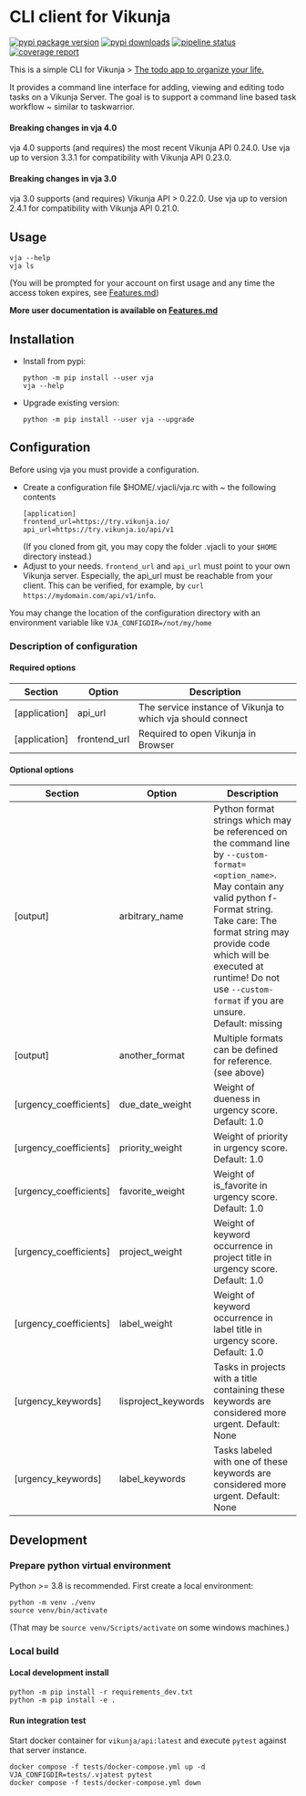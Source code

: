 # CLI client for Vikunja

[![pypi package version](https://img.shields.io/pypi/v/vja)](https://pypi.org/project/vja/)
[![pypi downloads](https://img.shields.io/pypi/dw/vja)](https://pypi.org/project/vja/)
[![pipeline status](https://gitlab.com/ce72/vja/badges/main/pipeline.svg)](https://gitlab.com/ce72/vja/-/pipelines)
[![coverage report](https://gitlab.com/ce72/vja/badges/main/coverage.svg)](https://gitlab.com/ce72/vja/commits/main)

This is a simple CLI for Vikunja > [The todo app to organize your life.](https://vikunja.io/)

It provides a command line interface for adding, viewing and editing todo tasks on a Vikunja Server.
The goal is to support a command line based task workflow ~ similar to taskwarrior.

#### Breaking changes in vja 4.0
vja 4.0 supports (and requires) the most recent Vikunja API 0.24.0.
Use vja up to version 3.3.1 for compatibility with Vikunja API 0.23.0.

#### Breaking changes in vja 3.0
vja 3.0 supports (and requires) Vikunja API > 0.22.0.
Use vja up to version 2.4.1 for compatibility with Vikunja API 0.21.0.

## Usage

```shell
vja --help
vja ls
```

(You will be prompted for your account on first usage and any time the access token expires, see [Features.md](https://gitlab.com/ce72/vja/-/blob/main/Features.md#login))

**More user documentation is available on [Features.md](https://gitlab.com/ce72/vja/-/blob/main/Features.md)**


## Installation

- Install from pypi:
  ```shell
  python -m pip install --user vja
  vja --help
  ```
- Upgrade existing version:
  ```shell
  python -m pip install --user vja --upgrade
  ```

## Configuration

Before using vja you must provide a configuration.

- Create a configuration file $HOME/.vjacli/vja.rc with ~ the following contents
  ```shell
  [application]
  frontend_url=https://try.vikunja.io/
  api_url=https://try.vikunja.io/api/v1
  ```
  (If you cloned from git, you may copy the folder .vjacli to your `$HOME` directory instead.)
- Adjust to your needs.
  `frontend_url` and `api_url` must point to your own Vikunja server.
  Especially, the api_url must be reachable from your client. This can be verified, for example,
  by `curl https://mydomain.com/api/v1/info`.

You may change the location of the configuration directory with an environment variable
like `VJA_CONFIGDIR=/not/my/home`

### Description of configuration

#### Required options

| Section       | Option       | Description                                                 |
|---------------|--------------|-------------------------------------------------------------|
| [application] | api_url      | The service instance of Vikunja to which vja should connect |
| [application] | frontend_url | Required to open Vikunja in Browser                         |

#### Optional options

| Section                | Option              | Description                                                                                                                                                                                                                                                                                                  |
|------------------------|---------------------|--------------------------------------------------------------------------------------------------------------------------------------------------------------------------------------------------------------------------------------------------------------------------------------------------------------|
| [output]               | arbitrary_name      | Python format strings which may be referenced on the command line by `--custom-format=<option_name>`. May contain any valid python f-Format string.<br>Take care: The format string may provide code which will be executed at runtime! Do not use `--custom-format` if you are unsure.<br> Default: missing |
| [output]               | another_format      | Multiple formats can be defined for reference. (see above)                                                                                                                                                                                                                                                   |
| [urgency_coefficients] | due_date_weight     | Weight of dueness in urgency score. Default: 1.0                                                                                                                                                                                                                                                             |
| [urgency_coefficients] | priority_weight     | Weight of priority in urgency score. Default: 1.0                                                                                                                                                                                                                                                            |
| [urgency_coefficients] | favorite_weight     | Weight of is_favorite in urgency score. Default: 1.0                                                                                                                                                                                                                                                         |
| [urgency_coefficients] | project_weight      | Weight of keyword occurrence in project title in urgency score. Default: 1.0                                                                                                                                                                                                                                 |
| [urgency_coefficients] | label_weight        | Weight of keyword occurrence in label title in urgency score. Default: 1.0                                                                                                                                                                                                                                   |
| [urgency_keywords]     | lisproject_keywords | Tasks in projects with a title containing these keywords are considered more urgent. Default: None                                                                                                                                                                                                           |
| [urgency_keywords]     | label_keywords      | Tasks labeled with one of these keywords are considered more urgent. Default: None                                                                                                                                                                                                                           |

## Development

### Prepare python virtual environment

Python >= 3.8 is recommended. First create a local environment:

```shell
python -m venv ./venv
source venv/bin/activate
```
(That may be `source venv/Scripts/activate` on some windows machines.)

### Local build

#### Local development install

```shell
python -m pip install -r requirements_dev.txt
python -m pip install -e .
```

#### Run integration test
Start docker container for `vikunja/api:latest` and execute `pytest` against that server instance.

```shell
docker compose -f tests/docker-compose.yml up -d
VJA_CONFIGDIR=tests/.vjatest pytest
docker compose -f tests/docker-compose.yml down
```

